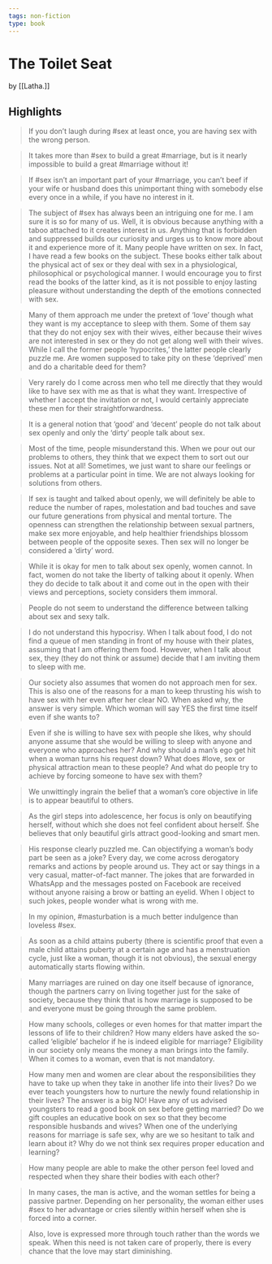 ```yaml
---
tags: non-fiction
type: book
---
```


# The Toilet Seat
by [[Latha.]]

## Highlights
> If you don’t laugh during #sex at least once, you are having sex with the wrong person.

> It takes more than #sex to build a great #marriage, but is it nearly impossible to build a great #marriage without it!

> If #sex isn’t an important part of your #marriage, you can’t beef if your wife or husband does this unimportant thing with somebody else every once in a while, if you have no interest in it.

> The subject of #sex has always been an intriguing one for me. I am sure it is so for many of us. Well, it is obvious because anything with a taboo attached to it creates interest in us. Anything that is forbidden and suppressed builds our curiosity and urges us to know more about it and experience more of it. Many people have written on sex. In fact, I have read a few books on the subject. These books either talk about the physical act of sex or they deal with sex in a physiological, philosophical or psychological manner. I would encourage you to first read the books of the latter kind, as it is not possible to enjoy lasting pleasure without understanding the depth of the emotions connected with sex.

> Many of them approach me under the pretext of ‘love’ though what they want is my acceptance to sleep with them. Some of them say that they do not enjoy sex with their wives, either because their wives are not interested in sex or they do not get along well with their wives. While I call the former people ‘hypocrites,’ the latter people clearly puzzle me. Are women supposed to take pity on these ‘deprived’ men and do a charitable deed for them?

> Very rarely do I come across men who tell me directly that they would like to have sex with me as that is what they want. Irrespective of whether I accept the invitation or not, I would certainly appreciate these men for their straightforwardness.

> It is a general notion that ‘good’ and ‘decent’ people do not talk about sex openly and only the ‘dirty’ people talk about sex.

> Most of the time, people misunderstand this. When we pour out our problems to others, they think that we expect them to sort out our issues. Not at all! Sometimes, we just want to share our feelings or problems at a particular point in time. We are not always looking for solutions from others.

> If sex is taught and talked about openly, we will definitely be able to reduce the number of rapes, molestation and bad touches and save our future generations from physical and mental torture. The openness can strengthen the relationship between sexual partners, make sex more enjoyable, and help healthier friendships blossom between people of the opposite sexes. Then sex will no longer be considered a ‘dirty’ word.

> While it is okay for men to talk about sex openly, women cannot. In fact, women do not take the liberty of talking about it openly. When they do decide to talk about it and come out in the open with their views and perceptions, society considers them immoral.

> People do not seem to understand the difference between talking about sex and sexy talk.

> I do not understand this hypocrisy. When I talk about food, I do not find a queue of men standing in front of my house with their plates, assuming that I am offering them food. However, when I talk about sex, they (they do not think or assume) decide that I am inviting them to sleep with me.

> Our society also assumes that women do not approach men for sex. This is also one of the reasons for a man to keep thrusting his wish to have sex with her even after her clear NO. When asked why, the answer is very simple. Which woman will say YES the first time itself even if she wants to?

> Even if she is willing to have sex with people she likes, why should anyone assume that she would be willing to sleep with anyone and everyone who approaches her? And why should a man’s ego get hit when a woman turns his request down? What does #love, sex or physical attraction mean to these people? And what do people try to achieve by forcing someone to have sex with them?

> We unwittingly ingrain the belief that a woman’s core objective in life is to appear beautiful to others.

> As the girl steps into adolescence, her focus is only on beautifying herself, without which she does not feel confident about herself. She believes that only beautiful girls attract good-looking and smart men.

> His response clearly puzzled me. Can objectifying a woman’s body part be seen as a joke? Every day, we come across derogatory remarks and actions by people around us. They act or say things in a very casual, matter-of-fact manner. The jokes that are forwarded in WhatsApp and the messages posted on Facebook are received without anyone raising a brow or batting an eyelid. When I object to such jokes, people wonder what is wrong with me.

> In my opinion, #masturbation is a much better indulgence than loveless #sex.

> As soon as a child attains puberty (there is scientific proof that even a male child attains puberty at a certain age and has a menstruation cycle, just like a woman, though it is not obvious), the sexual energy automatically starts flowing within.

> Many marriages are ruined on day one itself because of ignorance, though the partners carry on living together just for the sake of society, because they think that is how marriage is supposed to be and everyone must be going through the same problem.

> How many schools, colleges or even homes for that matter impart the lessons of life to their children? How many elders have asked the so-called ‘eligible’ bachelor if he is indeed eligible for marriage? Eligibility in our society only means the money a man brings into the family. When it comes to a woman, even that is not mandatory.

> How many men and women are clear about the responsibilities they have to take up when they take in another life into their lives? Do we ever teach youngsters how to nurture the newly found relationship in their lives? The answer is a big NO! Have any of us advised youngsters to read a good book on sex before getting married? Do we gift couples an educative book on sex so that they become responsible husbands and wives? When one of the underlying reasons for marriage is safe sex, why are we so hesitant to talk and learn about it? Why do we not think sex requires proper education and learning?

> How many people are able to make the other person feel loved and respected when they share their bodies with each other?

> In many cases, the man is active, and the woman settles for being a passive partner. Depending on her personality, the woman either uses #sex to her advantage or cries silently within herself when she is forced into a corner.

> Also, love is expressed more through touch rather than the words we speak. When this need is not taken care of properly, there is every chance that the love may start diminishing.
